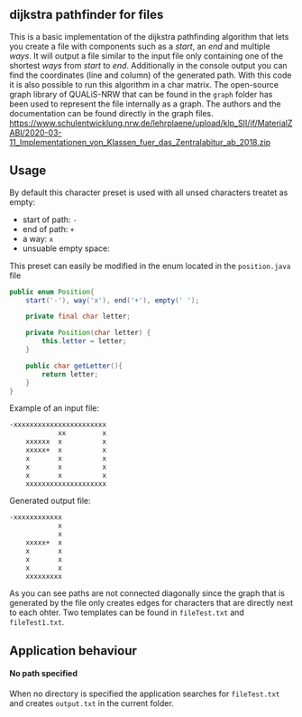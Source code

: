 ## dijkstra pathfinder for files

This is a basic implementation of the dijkstra pathfinding algorithm that lets you create a file with components
such as a _start_, an _end_ and multiple _ways_. It will output a file similar to the input file
only containing one of the shortest _ways_ from _start_ to _end_. Additionally in the console output you can find the coordinates
(line and column) of the generated path. With this code it is also possible to run this algorithm in a char matrix.
The open-source graph library of QUALiS-NRW that can be found in the `graph` folder has been used to represent the file internally as a graph. The authors and the documentation can be found directly in the graph files. https://www.schulentwicklung.nrw.de/lehrplaene/upload/klp_SII/if/MaterialZABI/2020-03-11_Implementationen_von_Klassen_fuer_das_Zentralabitur_ab_2018.zip

## Usage
By default this character preset is used with all unsed characters treatet as empty:
- start of path: `-`
- end of path: `+`
- a way: `x`
- unsuable empty space: ` `

This preset can easily be modified in the enum located in the `position.java` file
```java
public enum Position{
    start('-'), way('x'), end('+'), empty(' ');

    private final char letter;

    private Position(char letter) {
        this.letter = letter;
    }

    public char getLetter(){
        return letter;
    }
}
```

Example of an input file:
```txt
-xxxxxxxxxxxxxxxxxxxxxxx
            xx         x
    xxxxxx  x          x
    xxxxx+  x          x
    x       x          x
    x       x          x
    x       x          x
    xxxxxxxxxxxxxxxxxxxx

```
Generated output file:
```txt
-xxxxxxxxxxxx
            x
            x
    xxxxx+  x
    x       x
    x       x
    x       x
    xxxxxxxxx

```
As you can see paths are not connected diagonally since the graph that is generated by the file only creates edges for characters that are directly next to each ohter.
Two templates can be found in `fileTest.txt` and `fileTest1.txt`.
## Application behaviour
#### No path specified
When no directory is specified the application searches for `fileTest.txt` and creates `output.txt` in the current folder.